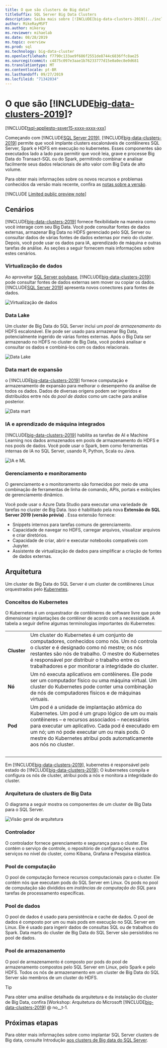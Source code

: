 ```yaml
---
title: O que são clusters de Big data?
titleSuffix: SQL Server Big Data Clusters
description: Saiba mais sobre [!INCLUDE[big-data-clusters-2019](../includes/ssbigdataclusters-ver15.md)] (versão prévia) que são executados em kubernetes e fornecem opções de expansão para dados relacionais e de HDFS.
author: MikeRayMSFT
ms.author: mikeray
ms.reviewer: mihaelab
ms.date: 08/28/2019
ms.topic: overview
ms.prod: sql
ms.technology: big-data-cluster
ms.openlocfilehash: f7790c133ae9f686f2551de8744c6836ffc8ae25
ms.sourcegitcommit: c4875c097e3aae1b76233777d15e0a0ec8e0d681
ms.translationtype: MT
ms.contentlocale: pt-BR
ms.lasthandoff: 09/27/2019
ms.locfileid: "71342034"
---
```

# <a name="what-are-includebig-data-clusters-2019includesssbigdataclusters-ss-novermd"></a>O que são [!INCLUDE[big-data-clusters-2019](../includes/ssbigdataclusters-ss-nover.md)]?

[!INCLUDE[tsql-appliesto-ssver15-xxxx-xxxx-xxx](../includes/tsql-appliesto-ssver15-xxxx-xxxx-xxx.md)]

Começando com [!INCLUDE[SQL Server 2019](../includes/sssqlv15-md.md)], [!INCLUDE[big-data-clusters-2019](../includes/ssbigdataclusters-ss-nover.md)] permite que você implante clusters escalonáveis de contêineres SQL Server, Spark e HDFS em execução no kubernetes. Esses componentes são executados lado a lado para permitir que você leia, grave e processe Big Data do Transact-SQL ou do Spark, permitindo combinar e analisar facilmente seus dados relacionais de alto valor com Big Data de alto volume.

Para obter mais informações sobre os novos recursos e problemas conhecidos da versão mais recente, confira as [notas sobre a versão](release-notes-big-data-cluster.md).

[!INCLUDE [Limited public preview note](../includes/big-data-cluster-preview-note.md)]

## <a name="scenarios"></a>Cenários

[!INCLUDE[big-data-clusters-2019](../includes/ssbigdataclusters-ss-nover.md)] fornece flexibilidade na maneira como você interage com seu Big Data. Você pode consultar fontes de dados externas, armazenar Big Data no HDFS gerenciado pelo SQL Server ou consultar dados de várias fontes de dados externas por meio do cluster. Depois, você pode usar os dados para IA, aprendizado de máquina e outras tarefas de análise. As seções a seguir fornecem mais informações sobre estes cenários.

### <a name="data-virtualization"></a>Virtualização de dados

Ao aproveitar [SQL Server polybase](../relational-databases/polybase/polybase-guide.md), [!INCLUDE[big-data-clusters-2019](../includes/ssbigdataclusters-ss-nover.md)] pode consultar fontes de dados externas sem mover ou copiar os dados. [!INCLUDE[SQL Server 2019](../includes/sssqlv15-md.md)] apresenta novos conectores para fontes de dados.

![Virtualização de dados](media/big-data-cluster-overview/data-virtualization.png)

### <a name="data-lake"></a>Data Lake

Um cluster de Big Data do SQL Server inclui um *pool de armazenamento* do HDFS escalonável. Ele pode ser usado para armazenar Big Data, potencialmente ingerido de várias fontes externas. Após o Big Data ser armazenado no HDFS no cluster de Big Data, você poderá analisar e consultar os dados e combiná-los com os dados relacionais.

![Data Lake](media/big-data-cluster-overview/data-lake.png)

### <a name="scale-out-data-mart"></a>Data mart de expansão

o [!INCLUDE[big-data-clusters-2019](../includes/ssbigdataclusters-ss-nover.md)] fornece computação e armazenamento de expansão para melhorar o desempenho da análise de todos os dados. Dados de diversas origens podem ser ingeridos e distribuídos entre nós do *pool de dados* como um cache para análise posterior.

![Data mart](media/big-data-cluster-overview/data-mart.png)

### <a name="integrated-ai-and-machine-learning"></a>IA e aprendizado de máquina integrados

[!INCLUDE[big-data-clusters-2019](../includes/ssbigdataclusters-ss-nover.md)] habilita as tarefas de AI e Machine Learning nos dados armazenados em pools de armazenamento do HDFS e nos pools de dados. Você pode usar o Spark, bem como ferramentas internas de IA no SQL Server, usando R, Python, Scala ou Java.

![IA e ML](media/big-data-cluster-overview/ai-ml-spark.png)

### <a name="management-and-monitoring"></a>Gerenciamento e monitoramento

O gerenciamento e o monitoramento são fornecidos por meio de uma combinação de ferramentas de linha de comando, APIs, portais e exibições de gerenciamento dinâmico.

Você pode usar o Azure Data Studio para executar uma variedade de tarefas no cluster de Big Data. Isso é habilitado pela nova **Extensão do SQL Server 2019 (versão prévia)** . Essa extensão fornece:

- Snippets internos para tarefas comuns de gerenciamento.
- Capacidade de navegar no HDFS, carregar arquivos, visualizar arquivos e criar diretórios.
- Capacidade de criar, abrir e executar notebooks compatíveis com Jupyter.
- Assistente de virtualização de dados para simplificar a criação de fontes de dados externas.

## <a id="architecture"></a> Arquitetura

Um cluster de Big Data do SQL Server é um cluster de contêineres Linux orquestrados pelo [Kubernetes](https://kubernetes.io/docs/concepts/).

### <a name="kubernetes-concepts"></a>Conceitos do Kubernetes

O Kubernetes é um orquestrador de contêineres de software livre que pode dimensionar implantações de contêiner de acordo com a necessidade. A tabela a seguir define algumas terminologias importantes do Kubernetes:

|||
|:--|:--|
| **Cluster** | Um cluster do Kubernetes é um conjunto de computadores, conhecidos como nós. Um nó controla o cluster e é designado como nó mestre; os nós restantes são nós de trabalho. O mestre do Kubernetes é responsável por distribuir o trabalho entre os trabalhadores e por monitorar a integridade do cluster. |
| **Nó** | Um nó executa aplicativos em contêineres. Ele pode ser um computador físico ou uma máquina virtual. Um cluster do Kubernetes pode conter uma combinação de nós de computadores físicos e de máquinas virtuais. |
| **Pod** | Um pod é a unidade de implantação atômica do Kubernetes. Um pod é um grupo lógico de um ou mais contêineres – e recursos associados – necessários para executar um aplicativo. Cada pod é executado em um nó; um nó pode executar um ou mais pods. O mestre do Kubernetes atribui pods automaticamente aos nós no cluster. |
| &nbsp; ||

Em [!INCLUDE[big-data-clusters-2019](../includes/ssbigdataclusters-ss-nover.md)], kubernetes é responsável pelo estado do [!INCLUDE[big-data-clusters-2019](../includes/ssbigdataclusters-ss-nover.md)]; O kubernetes compila e configura os nós de cluster, atribui pods a nós e monitora a integridade do cluster.

### <a name="big-data-clusters-architecture"></a>Arquitetura de clusters de Big Data

O diagrama a seguir mostra os componentes de um cluster de Big Data para o SQL Server.

![Visão geral de arquitetura](media/big-data-cluster-overview/architecture-diagram-overview.png)

### <a id="controlplane"></a> Controlador

O controlador fornece gerenciamento e segurança para o cluster. Ele contém o serviço de controle, o repositório de configurações e outros serviços no nível do cluster, como Kibana, Grafana e Pesquisa elástica.

### <a id="computeplane"></a> Pool de computação

O pool de computação fornece recursos computacionais para o cluster. Ele contém nós que executam pods do SQL Server em Linux. Os pods no pool de computação são divididos em *instâncias de computação do SQL* para tarefas de processamento específicas. 

### <a id="dataplane"></a> Pool de dados

O pool de dados é usado para persistência e cache de dados. O pool de dados é composto por um ou mais pods em execução no SQL Server em Linux. Ele é usado para ingerir dados de consultas SQL ou de trabalhos do Spark. Data marts do cluster de Big Data do SQL Server são persistidos no pool de dados. 

### <a name="storage-pool"></a>Pool de armazenamento

O pool de armazenamento é composto por pods do pool de armazenamento compostos pelo SQL Server em Linux, pelo Spark e pelo HDFS. Todos os nós de armazenamento em um cluster de Big Data do SQL Server são membros de um cluster do HDFS.

> [!TIP]
> Para obter uma análise detalhada da arquitetura e da instalação do cluster de Big Data, confira [Workshop: Arquitetura do Microsoft [!INCLUDE[big-data-clusters-2019](../includes/ssbigdataclusters-ss-nover.md)] @ no__t-1.

## <a name="next-steps"></a>Próximas etapas

Para obter mais informações sobre como implantar SQL Server clusters de Big data, consulte Introdução [aos clusters de Big data do SQL Server](deploy-get-started.md).
